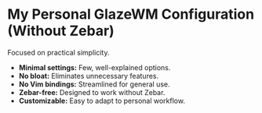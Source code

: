 # My Personal GlazeWM Configuration (Without Zebar)

Focused on practical simplicity.

- **Minimal settings:** Few, well-explained options.  
- **No bloat:** Eliminates unnecessary features.  
- **No Vim bindings:** Streamlined for general use.  
- **Zebar-free:** Designed to work without Zebar.  
- **Customizable:** Easy to adapt to personal workflow.

